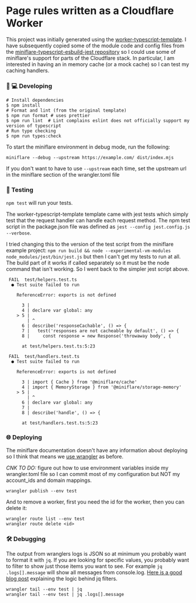 # Page rules written as a Cloudflare Worker

This project was initially generated using the
[worker-typescript-template](https://github.com/cloudflare/worker-typescript-template).
I have subsequently copied some of the module code and config files from the
[miniflare-typescript-esbuild-jest
repository](https://github.com/mrbbot/miniflare-typescript-esbuild-jest) so I
could use some of miniflare's support for parts of the Cloudflare stack. In
particular, I am interested in having an in memory cache (or a mock cache) so I
can test my caching handlers.

### 👩 💻 Developing

```shell
# Install dependencies
$ npm install
# Format and lint (from the original template)
$ npm run format # uses prettier
$ npm run lint  # Lint complains eslint does not officially support my version of typescript
# Run type checking
$ npm run types:check
```

To start the miniflare environment in debug mode, run the following:

```shell
miniflare --debug --upstream https://example.com/ dist/index.mjs
```

If you don't want to have to use `--upstream` each time, set the upstream url in
the miniflare section of the wrangler.toml file


### 🧪 Testing

`npm test` will run your tests.

The worker-typescript-template template came with jest tests which simply test
that the request handler can handle each request method. The npm test script in
the package.json file was defined as `jest --config jest.config.js --verbose`.

I tried changing this to the version of the test script from the miniflare
example project: `npm run build && node --experimental-vm-modules
node_modules/jest/bin/jest.js` but then I can't get my tests to run at all. The
build part of it works if called separately so it must be the node command that
isn't working. So I went back to the simpler jest script above.

```
 FAIL  test/helpers.test.ts
  ● Test suite failed to run

    ReferenceError: exports is not defined

      3 |
      4 | declare var global: any
    > 5 |
        | ^
      6 | describe('responseCachable', () => {
      7 |   test('responses are not cacheable by default', () => {
      8 |     const response = new Response('throwaway body', {

      at test/helpers.test.ts:5:23

 FAIL  test/handlers.test.ts
  ● Test suite failed to run

    ReferenceError: exports is not defined

      3 | import { Cache } from '@miniflare/cache'
      4 | import { MemoryStorage } from '@miniflare/storage-memory'
    > 5 |
        | ^
      6 | declare var global: any
      7 |
      8 | describe('handle', () => {

      at test/handlers.test.ts:5:23
```

### 🌐 Deploying

The miniflare documentation doesn't have any information about deploying so I
think that means we [use wrangler](https://developers.cloudflare.com/workers/get-started/guide/#7-configure-your-project-for-deployment)
as before.

*CNK TO DO:* figure out how to use environment variables inside my wrangler.toml
file so I can commit most of my configuration but NOT my account_ids and domain
mappings.

```shell
wrangler publish --env test
```

And to remove a worker, first you need the id for the worker, then you can
delete it:

```shell
wrangler route list --env test
wrangler route delete <id>
```

### 🛠 Debugging

The output from wranglers logs is JSON so at minimum you probably want to format
it with `jq`. If you are looking for specific values, you probably want to
filter to show just those items you want to see. For example `jq
.logs[].message` will show all messages from console.log. [Here is a good blog
post](https://earthly.dev/blog/jq-select/) explaining the logic behind jq filters.

```shell
wrangler tail --env test | jq
wrangler tail --env test | jq .logs[].message
```
